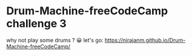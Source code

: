 # Drum-Machine-freeCodeCamp challenge 3
why not play some drums ? 😀
let's go: https://nirajanm.github.io/Drum-Machine-freeCodeCamp/